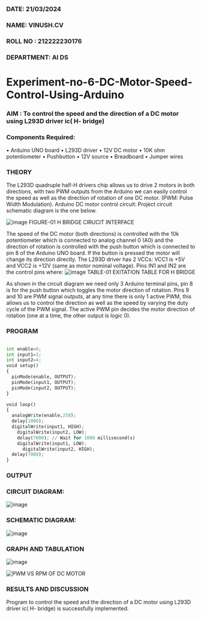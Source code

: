 
###  DATE: 21/03/2024

###  NAME: VINUSH.CV
###  ROLL NO :  212222230176
###  DEPARTMENT: AI DS
# Experiment-no-6-DC-Motor-Speed-Control-Using-Arduino
### AIM : To control the speed and the direction of a DC motor using L293D driver ic( H- bridge)

### Components Required:
•	Arduino UNO board
•	L293D driver
•	12V DC motor
•	10K ohm potentiometer
•	Pushbutton
•	12V source
•	Breadboard
•	Jumper wires
### THEORY 
The L293D quadruple half-H drivers chip allows us to drive 2 motors in both directions, with two PWM outputs from the Arduino we can easily control the speed as well as the direction of rotation of one DC motor. (PWM: Pulse Width Modulation).
Arduino DC motor control circuit:
Project circuit schematic diagram is the one below.

![image](https://user-images.githubusercontent.com/36288975/167763051-b230c183-afc5-46f2-ba95-0f95e10dd6c9.png)
FIGURE-01 H BRIDGE CIRUCIT INTERFACE 
 
The speed of the DC motor (both directions) is controlled with the 10k potentiometer which is connected to analog channel 0 (A0) and the direction of rotation is controlled with the push button which is connected to pin 8 of the Arduino UNO board. If the button is pressed the motor will change its direction directly.
The L293D driver has 2 VCCs: VCC1 is +5V and VCC2 is +12V (same as motor nominal voltage). Pins IN1 and IN2 are the control pins where:
![image](https://user-images.githubusercontent.com/36288975/167763120-1421c2c5-8381-49eb-b376-03f6e1113b7a.png)
TABLE-01 EXITATION TABLE FOR H BRIDGE 

As shown in the circuit diagram we need only 3 Arduino terminal pins, pin 8 is for the push button which toggles the motor direction of rotation. Pins 9 and 10 are PWM signal outputs, at any time there is only 1 active PWM, this allows us to control the direction as well as the speed by varying the duty cycle of the PWM signal. The active PWM pin decides the motor direction of rotation (one at a time, the other output is logic 0).

### PROGRAM 
```python

int enable=6;
int input1=3;
int input2=4;
void setup()
{
  pinMode(enable, OUTPUT);
  pinMode(input1, OUTPUT);
  pinMode(input2, OUTPUT);
}

void loop()
{	
  analogWrite(enable,250);
  delay(1000);
  digitalWrite(input1, HIGH);
    digitalWrite(input2, LOW);
    delay(7000); // Wait for 1000 millisecond(s)
    digitalWrite(input1, LOW);
      digitalWrite(input2, HIGH);
  delay(7000);
}
```

### OUTPUT

### CIRCUIT DIAGRAM:

![image](https://github.com/vinushcv/Experiment-no-7-DC-Motor-Speed-Control-Using-Arduino/assets/113975318/a9bde770-87eb-457e-af11-f3902e9653ee)

### SCHEMATIC DIAGRAM:
![image](https://github.com/vinushcv/Experiment-no-7-DC-Motor-Speed-Control-Using-Arduino/assets/113975318/78ec1f3a-5e10-42af-8560-2a6a2306779f)


### GRAPH AND TABULATION 

![image](https://github.com/vinushcv/Experiment-no-7-DC-Motor-Speed-Control-Using-Arduino/assets/113975318/2cd99576-95af-4037-b1d1-67a49a214e30)


![PWM VS RPM OF DC MOTOR](https://github.com/vinushcv/Experiment-no-7-DC-Motor-Speed-Control-Using-Arduino/assets/113975318/85961a83-5146-40a9-ba82-3ae7b8bb9e4f)



### RESULTS AND DISCUSSION 

Program to control the speed and the direction of a DC motor using L293D driver ic( H- bridge) is successfully implemented.
